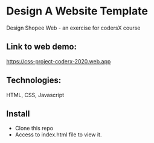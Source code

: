 # Design A Website Template

Design Shopee Web - an exercise for codersX course

## Link to web demo:

https://css-project-coderx-2020.web.app

## Technologies:

HTML, CSS, Javascript

## Install

-   Clone this repo
-   Access to index.html file to view it.
